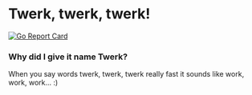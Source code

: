 
# Twerk, twerk, twerk!

[![Go Report Card](https://goreportcard.com/badge/github.com/Vizualni/twerk)](https://goreportcard.com/report/github.com/Vizualni/twerk)


### Why did I give it name Twerk?

When you say words twerk, twerk, twerk really fast it sounds like work, work, work... :)
